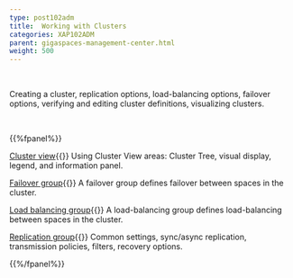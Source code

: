```yaml
---
type: post102adm
title:  Working with Clusters
categories: XAP102ADM
parent: gigaspaces-management-center.html
weight: 500
---
```


<br>

Creating a cluster, replication options, load-balancing options, failover options, verifying and editing cluster definitions, visualizing clusters.


<br>

{{%fpanel%}}

[Cluster view](./cluster-view-gigaspaces-browser.html){{<wbr>}}
Using Cluster View areas: Cluster Tree, visual display, legend, and information panel.

[Failover group](./failover-group-gigaspaces-browser.html){{<wbr>}}
A failover group defines failover between spaces in the cluster.

[Load balancing group](./load-balancing-group-gigaspaces-browser.html){{<wbr>}}
A load-balancing group defines load-balancing between spaces in the cluster.

[Replication group](./replication-group-gigaspaces-browser.html){{<wbr>}}
Common settings, sync/async replication, transmission policies, filters, recovery options.


{{%/fpanel%}}



